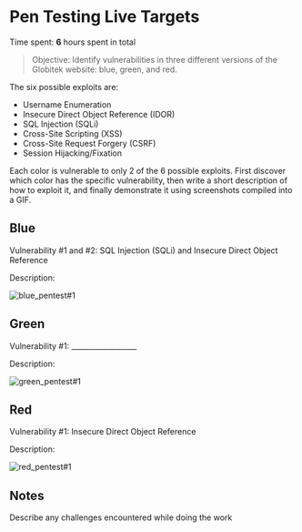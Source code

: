 # Pen Testing Live Targets

Time spent: **6** hours spent in total

> Objective: Identify vulnerabilities in three different versions of the Globitek website: blue, green, and red.

The six possible exploits are:

* Username Enumeration
* Insecure Direct Object Reference (IDOR)
* SQL Injection (SQLi)
* Cross-Site Scripting (XSS)
* Cross-Site Request Forgery (CSRF)
* Session Hijacking/Fixation

Each color is vulnerable to only 2 of the 6 possible exploits. First discover which color has the specific vulnerability, then write a short description of how to exploit it, and finally demonstrate it using screenshots compiled into a GIF.

## Blue

Vulnerability #1 and #2: SQL Injection (SQLi) and Insecure Direct Object Reference

Description:

![blue_pentest#1](https://user-images.githubusercontent.com/96878742/200104845-2bab7c50-953d-4e40-8375-3e35ea1641e2.gif)


## Green

Vulnerability #1: __________________

Description:

![green_pentest#1](https://user-images.githubusercontent.com/96878742/200104851-667bcf2f-15f1-4ad1-95b5-ea1c68a1eb70.gif)


## Red

Vulnerability #1: Insecure Direct Object Reference

Description:

![red_pentest#1](https://user-images.githubusercontent.com/96878742/200104861-f33b4054-0178-4a2a-85a2-4c6d89bd6d4c.gif)


## Notes

Describe any challenges encountered while doing the work
